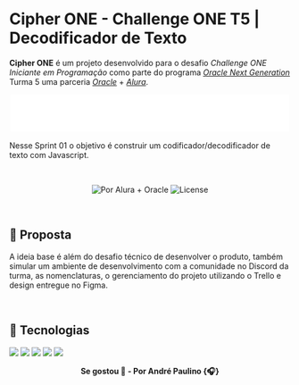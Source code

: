 # Cipher ONE - Challenge ONE T5 | Decodificador de Texto


**Cipher ONE** é um projeto desenvolvido para o desafio *Challenge ONE Iniciante em Programação* como parte do programa [*Oracle Next Generation*](https://www.oracle.com/br/education/oracle-next-education/) Turma 5 uma parceria [*Oracle*](https://www.oracle.com/br/) + [*Alura*](https://www.alura.com.br/).

<p align="center">
  <img alt="Alura + Oracle" src="./.github/logo_oracleAlura_branca.svg">
</p>

Nesse Sprint 01 o objetivo é construir um codificador/decodificador de texto com Javascript.



<br>

<p align="center">
  <img alt="Por Alura + Oracle" src="https://img.shields.io/static/v1?label=Original&message=Alura-Oracle&color=white&labelColor=8257E5">
  <img alt="License" src="https://img.shields.io/github/license/andrepaulino/cipher_one?label=License">
</p>

<br>

## 📒 Proposta
A ideia base é além do desafio técnico de desenvolver o produto, também simular um ambiente de desenvolvimento com a comunidade no Discord da turma, as nomenclaturas, o gerenciamento do projeto utilizando o Trello e design entregue no Figma.

<br>

## 🚀 Tecnologias
<img src="https://img.shields.io/badge/HTML5-E34F26?style=for-the-badge&logo=html5&logoColor=white"/>
<img src="https://img.shields.io/badge/JavaScript-323330?style=for-the-badge&logo=javascript&logoColor=F7DF1E"/>
<img src="https://img.shields.io/badge/CSS3-1572B6?style=for-the-badge&logo=css3&logoColor=white"/>
<img src="https://img.shields.io/badge/Figma-F24E1E?style=for-the-badge&logo=figma&logoColor=white"/>
<img src="https://img.shields.io/badge/Trello-0052CC?style=for-the-badge&logo=trello&logoColor=white"/>

<br>

<p align="center"><b>
Se gostou 🌟 - Por André Paulino {🎧}
</b></p>
